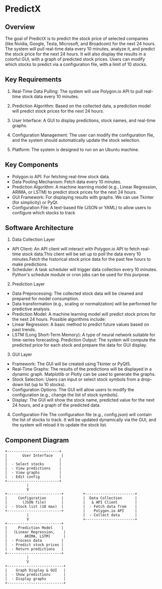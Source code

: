 # PredictX

## Overview
The goal of PredictX is to predict the stock price of selected companies (like Nvidia, Google, Tesla, Microsoft, and Broadcom) for the next 24 hours. The system will pull real-time data every 10 minutes, analyze it, and predict the stock price for the next 24 hours. It will also display the results in a colorful GUI, with a graph of predicted stock prices. Users can modify which stocks to predict via a configuration file, with a limit of 10 stocks.

## Key Requirements

1. Real-Time Data Pulling: The system will use Polygon.io API to pull real-time stock data every 10 minutes.

2. Prediction Algorithm: Based on the collected data, a prediction model will predict stock prices for the next 24 hours.

3. User Interface: A GUI to display predictions, stock names, and real-time graphs.

4. Configuration Management: The user can modify the configuration file, and the system should automatically update the stock selection.

5. Platform: The system is designed to run on an Ubuntu machine.

## Key Components

- Polygon.io API: For fetching real-time stock data.
- Data Pooling Mechanism: Fetch data every 10 minutes.
- Prediction Algorithm: A machine learning model (e.g., Linear Regression, ARIMA, or LSTM) to predict stock prices for the next 24 hours.
- GUI Framework: For displaying results with graphs. We can use Tkinter (for simplicity) or PyQt.
- Configuration File: A text-based file (JSON or YAML) to allow users to configure which stocks to track

## Software Architecture

1. Data Collection Layer
- API Client: An API client will interact with Polygon.io API to fetch real-time stock data.This client will be set up to poll the data every 10 minutes.Fetch the historical stock price data for the past few hours to make predictions.
- Scheduler: A task scheduler will trigger data collection every 10 minutes. Python's schedule module or cron jobs can be used for this purpose.
2. Prediction Layer
- Data Preprocessing: The collected stock data will be cleaned and prepared for model consumption.
- Data transformation (e.g., scaling or normalization) will be performed for predictive analysis.
- Prediction Model: A machine learning model will predict stock prices for the next 24 hours. Possible algorithms include:
- Linear Regression: A basic method to predict future values based on past trends.
- LSTM (Long Short-Term Memory): A type of neural network suitable for time-series forecasting.
Prediction Output: The system will compute the predicted price for each stock and prepare the data for GUI display.
3. GUI Layer
- Framework: The GUI will be created using Tkinter or PyQt5.
- Real-Time Graphs: The results of the predictions will be displayed in a dynamic graph. Matplotlib or Plotly can be used to generate the graphs.
- Stock Selection: Users can input or select stock symbols from a drop-down list (up to 10 stocks).
- Configuration Options: The GUI will allow users to modify the configuration (e.g., change the list of stock symbols).
- Display: The GUI will show the stock name, predicted value for the next 24 hours, and a graph of the predicted data.
4. Configuration File
The configuration file (e.g., config.json) will contain the list of stocks to track.
It will be updated dynamically via the GUI, and the system will reload it to update the stock list.

## Component Diagram

```
+------------------------+
|       User Interface    |
|                        |
|  - Select stocks       |
|  - View predictions    |
|  - View graphs         |
|  - Edit config         |
+------------------------+
          |
          V
+-------------------------+         +-----------------------+
|     Configuration       |         |  Data Collection      |
|       (JSON file)       |         |   & API Client        |
|  - Stock list (10 max)  |         |  - Fetch data from    |
+-------------------------+         |    Polygon.io API     |
          |                         |  - Collect data       |
          V                         +-----------------------+
+-------------------------+
|     Prediction Model    |
|   (Linear Regression,    |
|        ARIMA, LSTM)      |
|  - Process data         |
|  - Predict stock prices |
|  - Return predictions   |
+-------------------------+
          |
          V
+--------------------------+
|    Graph Display & GUI   |
|  - Show predictions      |
|  - Display graphs        |
+--------------------------+

```
